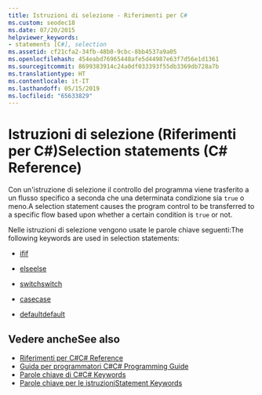 ```yaml
---
title: Istruzioni di selezione - Riferimenti per C#
ms.custom: seodec18
ms.date: 07/20/2015
helpviewer_keywords:
- statements [C#], selection
ms.assetid: cf21cfa2-34fb-48b0-9cbc-8bb4537a9a05
ms.openlocfilehash: 454eabd76965448afe5d44987e63f7d56e1d1361
ms.sourcegitcommit: 8699383914c24a0df033393f55db3369db728a7b
ms.translationtype: HT
ms.contentlocale: it-IT
ms.lasthandoff: 05/15/2019
ms.locfileid: "65633829"
---
```

# <a name="selection-statements-c-reference"></a><span data-ttu-id="523b7-102">Istruzioni di selezione (Riferimenti per C#)</span><span class="sxs-lookup"><span data-stu-id="523b7-102">Selection statements (C# Reference)</span></span>

<span data-ttu-id="523b7-103">Con un'istruzione di selezione il controllo del programma viene trasferito a un flusso specifico a seconda che una determinata condizione sia `true` o meno.</span><span class="sxs-lookup"><span data-stu-id="523b7-103">A selection statement causes the program control to be transferred to a specific flow based upon whether a certain condition is `true` or not.</span></span>

<span data-ttu-id="523b7-104">Nelle istruzioni di selezione vengono usate le parole chiave seguenti:</span><span class="sxs-lookup"><span data-stu-id="523b7-104">The following keywords are used in selection statements:</span></span>

- [<span data-ttu-id="523b7-105">if</span><span class="sxs-lookup"><span data-stu-id="523b7-105">if</span></span>](if-else.md)

- [<span data-ttu-id="523b7-106">else</span><span class="sxs-lookup"><span data-stu-id="523b7-106">else</span></span>](if-else.md)

- [<span data-ttu-id="523b7-107">switch</span><span class="sxs-lookup"><span data-stu-id="523b7-107">switch</span></span>](switch.md)

- [<span data-ttu-id="523b7-108">case</span><span class="sxs-lookup"><span data-stu-id="523b7-108">case</span></span>](switch.md)

- [<span data-ttu-id="523b7-109">default</span><span class="sxs-lookup"><span data-stu-id="523b7-109">default</span></span>](switch.md)

## <a name="see-also"></a><span data-ttu-id="523b7-110">Vedere anche</span><span class="sxs-lookup"><span data-stu-id="523b7-110">See also</span></span>

- [<span data-ttu-id="523b7-111">Riferimenti per C#</span><span class="sxs-lookup"><span data-stu-id="523b7-111">C# Reference</span></span>](../index.md)
- [<span data-ttu-id="523b7-112">Guida per programmatori C#</span><span class="sxs-lookup"><span data-stu-id="523b7-112">C# Programming Guide</span></span>](../../programming-guide/index.md)
- [<span data-ttu-id="523b7-113">Parole chiave di C#</span><span class="sxs-lookup"><span data-stu-id="523b7-113">C# Keywords</span></span>](index.md)
- [<span data-ttu-id="523b7-114">Parole chiave per le istruzioni</span><span class="sxs-lookup"><span data-stu-id="523b7-114">Statement Keywords</span></span>](statement-keywords.md)
